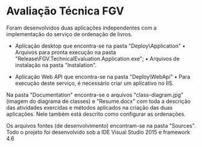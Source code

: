 # Avaliação Técnica FGV

Foram desenvolvidos duas aplicações independentes com a implementação do serviço de ordenação de livros.

- Aplicação desktop que encontra-se na pasta "Deploy\Application"
  • Arquivos para pronta execução na pasta "Release\FGV.TechnicalEvaluation.Application.exe";
  • Arquivos de instalação na pasta "Instalation".

- Aplicação Web API que encontra-se na pasta "Deploy\WebApi"
  • Para execução deste serviço, é necessário criar um aplicativo no IIS.

Na pasta "Documentation" encontra-se o arquivos "class-diagram.jpg" (imagem do diagrama de classes) e "Resume.docx" com toda a descrição das atividades exercidas e métodos aplicados na criação das duas aplicações.
Nele também está descrito como configurar as ordenações.

Os arquivos fontes (de desenvolvimento) encontram-se na pasta "Sources".
Todo o projeto foi desenvolvido sob a IDE Visual Studio 2015 e framework 4.6
